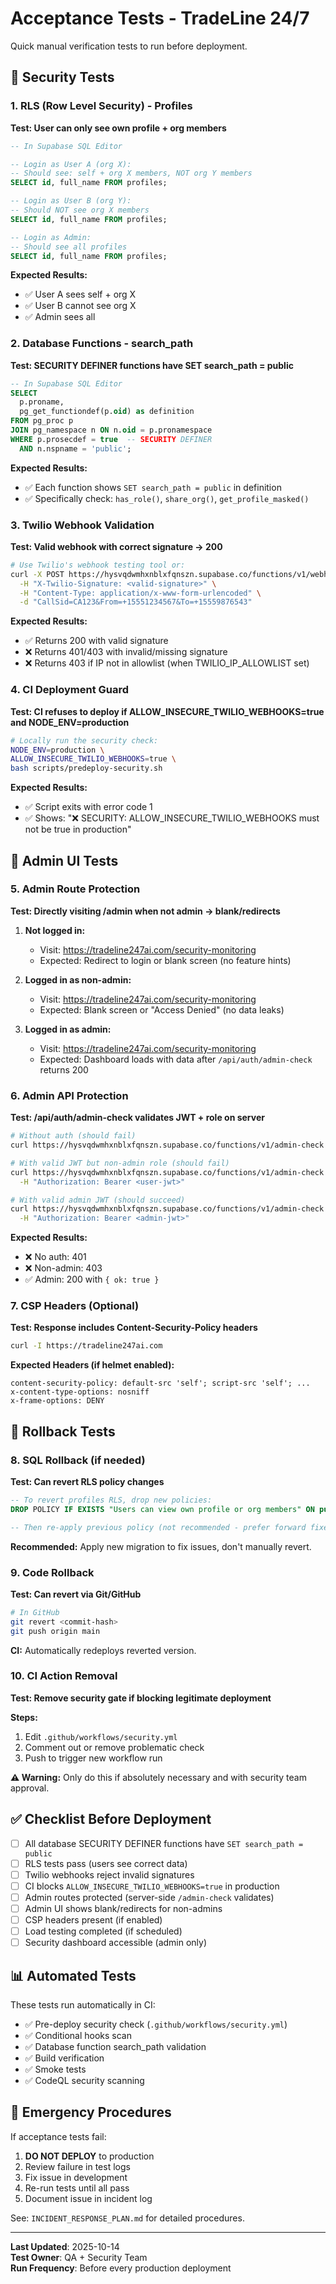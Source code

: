 # Acceptance Tests - TradeLine 24/7

Quick manual verification tests to run before deployment.

## 🔐 Security Tests

### 1. RLS (Row Level Security) - Profiles

**Test: User can only see own profile + org members**

```sql
-- In Supabase SQL Editor

-- Login as User A (org X):
-- Should see: self + org X members, NOT org Y members
SELECT id, full_name FROM profiles;

-- Login as User B (org Y):
-- Should NOT see org X members
SELECT id, full_name FROM profiles;

-- Login as Admin:
-- Should see all profiles
SELECT id, full_name FROM profiles;
```

**Expected Results:**
- ✅ User A sees self + org X
- ✅ User B cannot see org X
- ✅ Admin sees all

### 2. Database Functions - search_path

**Test: SECURITY DEFINER functions have SET search_path = public**

```sql
-- In Supabase SQL Editor
SELECT 
  p.proname,
  pg_get_functiondef(p.oid) as definition
FROM pg_proc p
JOIN pg_namespace n ON n.oid = p.pronamespace
WHERE p.prosecdef = true  -- SECURITY DEFINER
  AND n.nspname = 'public';
```

**Expected Results:**
- ✅ Each function shows `SET search_path = public` in definition
- ✅ Specifically check: `has_role()`, `share_org()`, `get_profile_masked()`

### 3. Twilio Webhook Validation

**Test: Valid webhook with correct signature → 200**

```bash
# Use Twilio's webhook testing tool or:
curl -X POST https://hysvqdwmhxnblxfqnszn.supabase.co/functions/v1/webhooks-twilio-voice \
  -H "X-Twilio-Signature: <valid-signature>" \
  -H "Content-Type: application/x-www-form-urlencoded" \
  -d "CallSid=CA123&From=+15551234567&To=+15559876543"
```

**Expected Results:**
- ✅ Returns 200 with valid signature
- ❌ Returns 401/403 with invalid/missing signature
- ❌ Returns 403 if IP not in allowlist (when TWILIO_IP_ALLOWLIST set)

### 4. CI Deployment Guard

**Test: CI refuses to deploy if ALLOW_INSECURE_TWILIO_WEBHOOKS=true and NODE_ENV=production**

```bash
# Locally run the security check:
NODE_ENV=production \
ALLOW_INSECURE_TWILIO_WEBHOOKS=true \
bash scripts/predeploy-security.sh
```

**Expected Results:**
- ✅ Script exits with error code 1
- ✅ Shows: "❌ SECURITY: ALLOW_INSECURE_TWILIO_WEBHOOKS must not be true in production"

## 🎨 Admin UI Tests

### 5. Admin Route Protection

**Test: Directly visiting /admin when not admin → blank/redirects**

1. **Not logged in:**
   - Visit: https://tradeline247ai.com/security-monitoring
   - Expected: Redirect to login or blank screen (no feature hints)

2. **Logged in as non-admin:**
   - Visit: https://tradeline247ai.com/security-monitoring
   - Expected: Blank screen or "Access Denied" (no data leaks)

3. **Logged in as admin:**
   - Visit: https://tradeline247ai.com/security-monitoring
   - Expected: Dashboard loads with data after `/api/auth/admin-check` returns 200

### 6. Admin API Protection

**Test: /api/auth/admin-check validates JWT + role on server**

```bash
# Without auth (should fail)
curl https://hysvqdwmhxnblxfqnszn.supabase.co/functions/v1/admin-check

# With valid JWT but non-admin role (should fail)
curl https://hysvqdwmhxnblxfqnszn.supabase.co/functions/v1/admin-check \
  -H "Authorization: Bearer <user-jwt>"

# With valid admin JWT (should succeed)
curl https://hysvqdwmhxnblxfqnszn.supabase.co/functions/v1/admin-check \
  -H "Authorization: Bearer <admin-jwt>"
```

**Expected Results:**
- ❌ No auth: 401
- ❌ Non-admin: 403
- ✅ Admin: 200 with `{ ok: true }`

### 7. CSP Headers (Optional)

**Test: Response includes Content-Security-Policy headers**

```bash
curl -I https://tradeline247ai.com
```

**Expected Headers (if helmet enabled):**
```
content-security-policy: default-src 'self'; script-src 'self'; ...
x-content-type-options: nosniff
x-frame-options: DENY
```

## 🔄 Rollback Tests

### 8. SQL Rollback (if needed)

**Test: Can revert RLS policy changes**

```sql
-- To revert profiles RLS, drop new policies:
DROP POLICY IF EXISTS "Users can view own profile or org members" ON public.profiles;

-- Then re-apply previous policy (not recommended - prefer forward fixes)
```

**Recommended:** Apply new migration to fix issues, don't manually revert.

### 9. Code Rollback

**Test: Can revert via Git/GitHub**

```bash
# In GitHub
git revert <commit-hash>
git push origin main
```

**CI:** Automatically redeploys reverted version.

### 10. CI Action Removal

**Test: Remove security gate if blocking legitimate deployment**

**Steps:**
1. Edit `.github/workflows/security.yml`
2. Comment out or remove problematic check
3. Push to trigger new workflow run

**⚠️ Warning:** Only do this if absolutely necessary and with security team approval.

## ✅ Checklist Before Deployment

- [ ] All database SECURITY DEFINER functions have `SET search_path = public`
- [ ] RLS tests pass (users see correct data)
- [ ] Twilio webhooks reject invalid signatures
- [ ] CI blocks `ALLOW_INSECURE_TWILIO_WEBHOOKS=true` in production
- [ ] Admin routes protected (server-side `/admin-check` validates)
- [ ] Admin UI shows blank/redirects for non-admins
- [ ] CSP headers present (if enabled)
- [ ] Load testing completed (if scheduled)
- [ ] Security dashboard accessible (admin only)

## 📊 Automated Tests

These tests run automatically in CI:
- ✅ Pre-deploy security check (`.github/workflows/security.yml`)
- ✅ Conditional hooks scan
- ✅ Database function search_path validation
- ✅ Build verification
- ✅ Smoke tests
- ✅ CodeQL security scanning

## 🚨 Emergency Procedures

If acceptance tests fail:
1. **DO NOT DEPLOY** to production
2. Review failure in test logs
3. Fix issue in development
4. Re-run tests until all pass
5. Document issue in incident log

See: `INCIDENT_RESPONSE_PLAN.md` for detailed procedures.

---

**Last Updated**: 2025-10-14  
**Test Owner**: QA + Security Team  
**Run Frequency**: Before every production deployment

